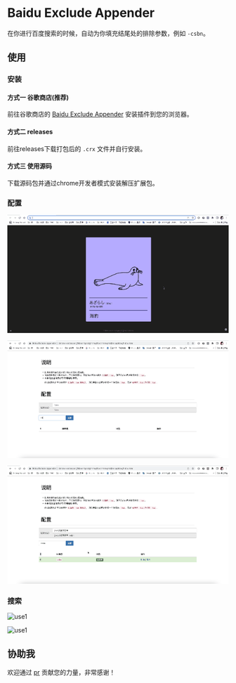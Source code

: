 # Baidu Exclude Appender

在你进行百度搜索的时候，自动为你填充结尾处的排除参数，例如 `-csbn`。

## 使用
### 安装
#### 方式一 谷歌商店(推荐)
前往谷歌商店的 [Baidu Exclude Appender](https://chrome.google.com/webstore/detail/baidu-exclude-appender/fdanehilpddgjmmngflpecmmmgmkfjmn/related?hl=zh-CN)
安装插件到您的浏览器。

#### 方式二 releases
前往releases下载打包后的 `.crx` 文件并自行安装。


#### 方式三 使用源码
下载源码包并通过chrome开发者模式安装解压扩展包。


### 配置
![option1](.github/readme/option_1.gif)


![option1](.github/readme/option_2.gif)


![option1](.github/readme/option_3.gif)

### 搜索
![use1](.github/readme/use_1.gif)


![use1](.github/readme/use_2.gif)



## 协助我
欢迎通过 [pr](https://github.com/ForteScarlet/baidu-exclude-appender/pulls) 贡献您的力量，非常感谢！
